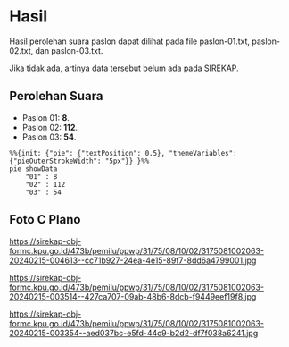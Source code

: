# Hasil

Hasil perolehan suara paslon dapat dilihat pada file paslon-01.txt, paslon-02.txt, dan paslon-03.txt.

Jika tidak ada, artinya data tersebut belum ada pada SIREKAP.

## Perolehan Suara

 * Paslon 01: **8**.
 * Paslon 02: **112**.
 * Paslon 03: **54**.

```mermaid
%%{init: {"pie": {"textPosition": 0.5}, "themeVariables": {"pieOuterStrokeWidth": "5px"}} }%%
pie showData
    "01" : 8
    "02" : 112
    "03" : 54
```
## Foto C Plano

https://sirekap-obj-formc.kpu.go.id/473b/pemilu/ppwp/31/75/08/10/02/3175081002063-20240215-004613--cc71b927-24ea-4e15-89f7-8dd6a4799001.jpg

https://sirekap-obj-formc.kpu.go.id/473b/pemilu/ppwp/31/75/08/10/02/3175081002063-20240215-003514--427ca707-09ab-48b6-8dcb-f9449eef19f8.jpg

https://sirekap-obj-formc.kpu.go.id/473b/pemilu/ppwp/31/75/08/10/02/3175081002063-20240215-003354--aed037bc-e5fd-44c9-b2d2-df7f038a6241.jpg
